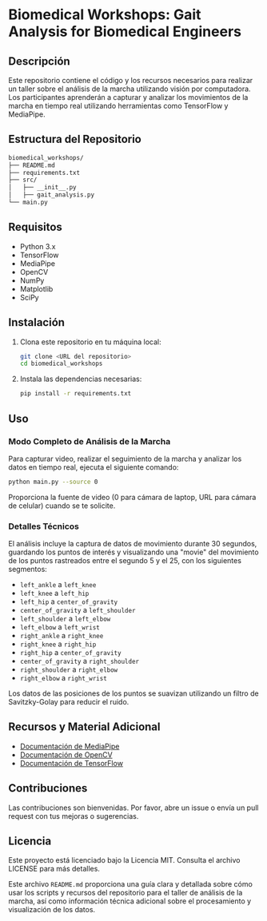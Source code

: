 # Biomedical Workshops: Gait Analysis for Biomedical Engineers

## Descripción

Este repositorio contiene el código y los recursos necesarios para realizar un taller sobre el análisis de la marcha utilizando visión por computadora. Los participantes aprenderán a capturar y analizar los movimientos de la marcha en tiempo real utilizando herramientas como TensorFlow y MediaPipe.

## Estructura del Repositorio

```bash
biomedical_workshops/
├── README.md
├── requirements.txt
├── src/
│   ├── __init__.py
│   ├── gait_analysis.py
└── main.py
```

## Requisitos

- Python 3.x
- TensorFlow
- MediaPipe
- OpenCV
- NumPy
- Matplotlib
- SciPy

## Instalación

1. Clona este repositorio en tu máquina local:

    ```bash
    git clone <URL del repositorio>
    cd biomedical_workshops
    ```

2. Instala las dependencias necesarias:

    ```bash
    pip install -r requirements.txt
    ```

## Uso

### Modo Completo de Análisis de la Marcha

Para capturar video, realizar el seguimiento de la marcha y analizar los datos en tiempo real, ejecuta el siguiente comando:

```bash
python main.py --source 0
```

Proporciona la fuente de video (0 para cámara de laptop, URL para cámara de celular) cuando se te solicite.

### Detalles Técnicos

El análisis incluye la captura de datos de movimiento durante 30 segundos, guardando los puntos de interés y visualizando una "movie" del movimiento de los puntos rastreados entre el segundo 5 y el 25, con los siguientes segmentos:

- `left_ankle` a `left_knee`
- `left_knee` a `left_hip`
- `left_hip` a `center_of_gravity`
- `center_of_gravity` a `left_shoulder`
- `left_shoulder` a `left_elbow`
- `left_elbow` a `left_wrist`
- `right_ankle` a `right_knee`
- `right_knee` a `right_hip`
- `right_hip` a `center_of_gravity`
- `center_of_gravity` a `right_shoulder`
- `right_shoulder` a `right_elbow`
- `right_elbow` a `right_wrist`

Los datos de las posiciones de los puntos se suavizan utilizando un filtro de Savitzky-Golay para reducir el ruido.

## Recursos y Material Adicional

- [Documentación de MediaPipe](https://google.github.io/mediapipe/)
- [Documentación de OpenCV](https://opencv.org/)
- [Documentación de TensorFlow](https://www.tensorflow.org/)

## Contribuciones

Las contribuciones son bienvenidas. Por favor, abre un issue o envía un pull request con tus mejoras o sugerencias.

## Licencia

Este proyecto está licenciado bajo la Licencia MIT. Consulta el archivo LICENSE para más detalles.

Este archivo `README.md` proporciona una guía clara y detallada sobre cómo usar los scripts y recursos del repositorio para el taller de análisis de la marcha, así como información técnica adicional sobre el procesamiento y visualización de los datos.